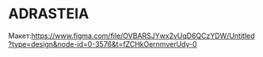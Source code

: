# ADRASTEIA
Макет:https://www.figma.com/file/OVBARSJYwx2vUqD6QCzYDW/Untitled?type=design&node-id=0-3576&t=fZCHkOernmverUdy-0
